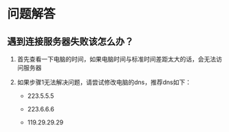 # 问题解答

## 遇到连接服务器失败该怎么办？

1. 首先查看一下电脑的时间，如果电脑时间与标准时间差距太大的话，会无法访问服务器

2. 如果步骤1无法解决问题，请尝试修改电脑的dns，推荐dns如下：

   - 223.5.5.5

   - 223.6.6.6

   - 119.29.29.29
